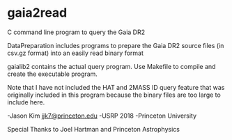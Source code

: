 # gaia2read
C command line program to query the Gaia DR2

DataPreparation includes programs to prepare the Gaia DR2 source files (in csv.gz format) into an easily read binary format

gaialib2 contains the actual query program. Use Makefile to compile and create the executable program.

Note that I have not included the HAT and 2MASS ID query feature that was originally included in this program because the binary files are too large to include here.

-Jason Kim jjk7@princeton.edu
-USRP 2018
-Princeton University


Special Thanks to Joel Hartman and Princeton Astrophysics
